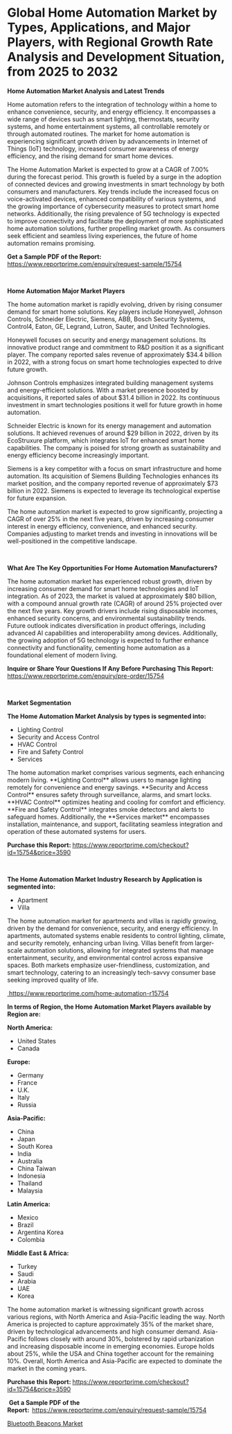 <p><h1>Global Home Automation Market by Types, Applications, and Major Players, with Regional Growth Rate Analysis and Development Situation, from 2025 to 2032</h1></p><p><strong>Home Automation Market Analysis and Latest Trends</strong></p>
<p><p>Home automation refers to the integration of technology within a home to enhance convenience, security, and energy efficiency. It encompasses a wide range of devices such as smart lighting, thermostats, security systems, and home entertainment systems, all controllable remotely or through automated routines. The market for home automation is experiencing significant growth driven by advancements in Internet of Things (IoT) technology, increased consumer awareness of energy efficiency, and the rising demand for smart home devices. </p><p>The Home Automation Market is expected to grow at a CAGR of 7.00% during the forecast period. This growth is fueled by a surge in the adoption of connected devices and growing investments in smart technology by both consumers and manufacturers. Key trends include the increased focus on voice-activated devices, enhanced compatibility of various systems, and the growing importance of cybersecurity measures to protect smart home networks. Additionally, the rising prevalence of 5G technology is expected to improve connectivity and facilitate the deployment of more sophisticated home automation solutions, further propelling market growth. As consumers seek efficient and seamless living experiences, the future of home automation remains promising.</p></p>
<p><strong>Get a Sample PDF of the Report:&nbsp;</strong> <a href="https://www.reportprime.com/enquiry/request-sample/15754?utm_campaign=1720&utm_medium=2&utm_source=Github&utm_content=ia&utm_term=20032025&utm_id=home-automation">https://www.reportprime.com/enquiry/request-sample/15754</a></p>
<p>&nbsp;</p>
<p><strong>Home Automation Major Market Players</strong></p>
<p><p>The home automation market is rapidly evolving, driven by rising consumer demand for smart home solutions. Key players include Honeywell, Johnson Controls, Schneider Electric, Siemens, ABB, Bosch Security Systems, Control4, Eaton, GE, Legrand, Lutron, Sauter, and United Technologies. </p><p>Honeywell focuses on security and energy management solutions. Its innovative product range and commitment to R&D position it as a significant player. The company reported sales revenue of approximately $34.4 billion in 2022, with a strong focus on smart home technologies expected to drive future growth.</p><p>Johnson Controls emphasizes integrated building management systems and energy-efficient solutions. With a market presence boosted by acquisitions, it reported sales of about $31.4 billion in 2022. Its continuous investment in smart technologies positions it well for future growth in home automation.</p><p>Schneider Electric is known for its energy management and automation solutions. It achieved revenues of around $29 billion in 2022, driven by its EcoStruxure platform, which integrates IoT for enhanced smart home capabilities. The company is poised for strong growth as sustainability and energy efficiency become increasingly important.</p><p>Siemens is a key competitor with a focus on smart infrastructure and home automation. Its acquisition of Siemens Building Technologies enhances its market position, and the company reported revenue of approximately $73 billion in 2022. Siemens is expected to leverage its technological expertise for future expansion.</p><p>The home automation market is expected to grow significantly, projecting a CAGR of over 25% in the next five years, driven by increasing consumer interest in energy efficiency, convenience, and enhanced security. Companies adjusting to market trends and investing in innovations will be well-positioned in the competitive landscape.</p></p>
<p>&nbsp;</p>
<p><strong>What Are The Key Opportunities For Home Automation Manufacturers?</strong></p>
<p><p>The home automation market has experienced robust growth, driven by increasing consumer demand for smart home technologies and IoT integration. As of 2023, the market is valued at approximately $80 billion, with a compound annual growth rate (CAGR) of around 25% projected over the next five years. Key growth drivers include rising disposable incomes, enhanced security concerns, and environmental sustainability trends. Future outlook indicates diversification in product offerings, including advanced AI capabilities and interoperability among devices. Additionally, the growing adoption of 5G technology is expected to further enhance connectivity and functionality, cementing home automation as a foundational element of modern living.</p></p>
<p><strong>Inquire or Share Your Questions If Any Before Purchasing This Report:</strong> <a href="https://www.reportprime.com/enquiry/pre-order/15754?utm_campaign=1720&utm_medium=2&utm_source=Github&utm_content=ia&utm_term=20032025&utm_id=home-automation">https://www.reportprime.com/enquiry/pre-order/15754</a></p>
<p>&nbsp;</p>
<p><strong>Market Segmentation</strong></p>
<p><strong>The Home Automation Market Analysis by types is segmented into:</strong></p>
<p><ul><li>Lighting Control</li><li>Security and Access Control</li><li>HVAC Control</li><li>Fire and Safety Control</li><li>Services</li></ul></p>
<p><p>The home automation market comprises various segments, each enhancing modern living. **Lighting Control** allows users to manage lighting remotely for convenience and energy savings. **Security and Access Control** ensures safety through surveillance, alarms, and smart locks. **HVAC Control** optimizes heating and cooling for comfort and efficiency. **Fire and Safety Control** integrates smoke detectors and alerts to safeguard homes. Additionally, the **Services market** encompasses installation, maintenance, and support, facilitating seamless integration and operation of these automated systems for users.</p></p>
<p><strong>Purchase this Report:&nbsp;</strong><a href="https://www.reportprime.com/checkout?id=15754&price=3590&utm_campaign=1720&utm_medium=2&utm_source=Github&utm_content=ia&utm_term=20032025&utm_id=home-automation">https://www.reportprime.com/checkout?id=15754&price=3590</a></p>
<p>&nbsp;</p>
<p><strong>The Home Automation Market Industry Research by Application is segmented into:</strong></p>
<p><ul><li>Apartment</li><li>Villa</li></ul></p>
<p><p>The home automation market for apartments and villas is rapidly growing, driven by the demand for convenience, security, and energy efficiency. In apartments, automated systems enable residents to control lighting, climate, and security remotely, enhancing urban living. Villas benefit from larger-scale automation solutions, allowing for integrated systems that manage entertainment, security, and environmental control across expansive spaces. Both markets emphasize user-friendliness, customization, and smart technology, catering to an increasingly tech-savvy consumer base seeking improved quality of life.</p></p>
<p><a href="https://www.reportprime.com/home-automation-r15754?utm_campaign=1720&utm_medium=2&utm_source=Github&utm_content=ia&utm_term=20032025&utm_id=home-automation">&nbsp;https://www.reportprime.com/home-automation-r15754</a></p>
<p><strong>In terms of Region, the Home Automation Market Players available by Region are:</strong></p>
<p>
    <p> <strong> North America: </strong>
        <ul>
            <li>United States</li>
            <li>Canada</li>
        </ul>
        </p> 
    <p> <strong> Europe: </strong>
        <ul>
            <li>Germany</li>
            <li>France</li>
            <li>U.K.</li>
            <li>Italy</li>
            <li>Russia</li>
        </ul>
        </p> 
    <p> <strong> Asia-Pacific: </strong>
        <ul>
            <li>China</li>
            <li>Japan</li>
            <li>South Korea</li>
            <li>India</li>
            <li>Australia</li>
            <li>China Taiwan</li>
            <li>Indonesia</li>
            <li>Thailand</li>
            <li>Malaysia</li>
        </ul>
        </p> 
    <p> <strong> Latin America: </strong>
        <ul>
            <li>Mexico</li>
            <li>Brazil</li>
            <li>Argentina Korea</li>
            <li>Colombia</li>
        </ul>
        </p> 
    <p> <strong> Middle East & Africa: </strong>
        <ul>
            <li>Turkey</li>
            <li>Saudi</li>
            <li>Arabia</li>
            <li>UAE</li>
            <li>Korea</li>
        </ul>
    </p>
    </p>
<p><p>The home automation market is witnessing significant growth across various regions, with North America and Asia-Pacific leading the way. North America is projected to capture approximately 35% of the market share, driven by technological advancements and high consumer demand. Asia-Pacific follows closely with around 30%, bolstered by rapid urbanization and increasing disposable income in emerging economies. Europe holds about 25%, while the USA and China together account for the remaining 10%. Overall, North America and Asia-Pacific are expected to dominate the market in the coming years.</p></p>
<p><strong>Purchase this Report: </strong><a href="https://www.reportprime.com/checkout?id=15754&price=3590&utm_campaign=1720&utm_medium=2&utm_source=Github&utm_content=ia&utm_term=20032025&utm_id=home-automation">https://www.reportprime.com/checkout?id=15754&price=3590</a></p>
<p>&nbsp;<strong>Get a Sample PDF of the Report:&nbsp;&nbsp;</strong><a href="https://www.reportprime.com/enquiry/request-sample/15754?utm_campaign=1720&utm_medium=2&utm_source=Github&utm_content=ia&utm_term=20032025&utm_id=home-automation">https://www.reportprime.com/enquiry/request-sample/15754</a></p>
<p><strong></strong></p>
<p><p><a href="https://github.com/lateshab69/Market-Research-Report-List-1/blob/main/bluetooth-beacons-market.md?utm_campaign=1720&utm_medium=2&utm_source=Github&utm_content=ia&utm_term=20032025&utm_id=home-automation">Bluetooth Beacons Market</a></p></p>